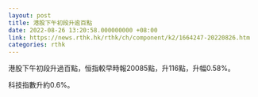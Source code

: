 ```yaml
---
layout: post
title: 港股下午初段升逾百點
date: 2022-08-26 13:20:58.000000000 +08:00
link: https://news.rthk.hk/rthk/ch/component/k2/1664247-20220826.htm
categories: rthk
---
```


港股下午初段升過百點，恒指較早時報20085點，升116點，升幅0.58%。

科技指數升約0.6%。
